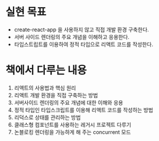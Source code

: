 # 실현 목표
- create-react-app 을 사용하지 않고 직접 개발 환경 구축한다.
- 서버 사이드 렌더링의 주요 개념을 이해하고 응용한다.
- 타입스트립트를 이용하여 정적 타입으로 리액트 코드를 작성한다.

# 책에서 다루는 내용
1. 리액트의 사용법과 핵심 원리
2. 리액트 개발 환경을 직접 구축하는 방법
3. 서버사이드 렌더링의 주요 개념에 대한 이해와 응용
4. 정적 타입인 타입스크립트를 이용해 리액트 코드를 작성하는 방법
5. 리덕스로 상태를 관리하는 방법
6. 클래스형 컴포넌트를 사용하는 레거시 프로젝트 다루기
7. 논블로킹 렌더링을 가능하게 해 주는 concurrent 모드 
